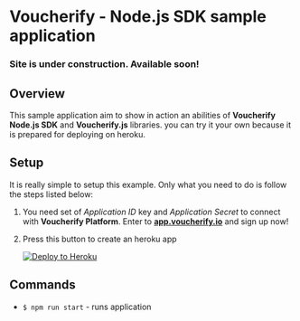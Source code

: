 # Voucherify - Node.js SDK sample application

### Site is under construction. Available soon!

## Overview

This sample application aim to show in action an abilities of **Voucherify Node.js SDK** and **Voucherify.js** libraries. you can try it your own because it is prepared for deploying on heroku.

## Setup

It is really simple to setup this example. Only what you need to do is follow the steps listed below:

1. You need set of *Application ID* key and *Application Secret* to connect with **Voucherify Platform**.
Enter to **[app.voucherify.io](http://app.voucherify.io)** and sign up now!

2. Press this button to create an heroku app

    [![Deploy to Heroku](https://www.herokucdn.com/deploy/button.png)](https://heroku.com/deploy)

## Commands

* `$ npm run start` - runs application